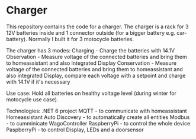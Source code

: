 # Charger

This repository contains the code for a charger.
The charger is a rack for 3 12V batteries inside and 1 connector outside (for a bigger battery e.g. car-battery).
Normally I built it for 3 motocycle batteries.

The charger has 3 modes: 
Charging - Charge the batteries with 14.1V
Observation - Measure voltage of the connected batteries 
  	and bring them to homeassistant and also integrated Display
Conservation - Measure voltage of the connected batteries and bring them to homeassistant 
    and also integrated Display, compare each voltage with a setpoint and charge with 14.1V if it's necessary

Use case:
Hold all batteries on healthy voltage level (during winter for motocycle use case).

Technologies:
.NET 6 project
MQTT - to communicate with homeassistant
Homeassistant Auto Discovery - to automatically create all entities
Modbus - to cumminicate WagoController
RaspberryPi - to control the whole device
PaspberryPi - to control Display, LEDs and a doorsensor
